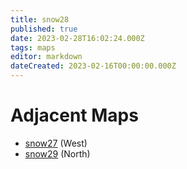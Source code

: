 ```yaml
---
title: snow28
published: true
date: 2023-02-28T16:02:24.000Z
tags: maps
editor: markdown
dateCreated: 2023-02-16T00:00:00.000Z
---
```



# Adjacent Maps
 * [snow27](/maps/snow27) (West)
 * [snow29](/maps/snow29) (North)
